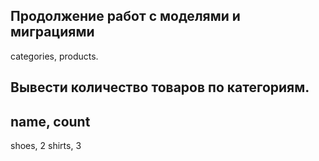 ## Продолжение работ с моделями и миграциями

categories, products.
## Вывести количество товаров по категориям.
name, count
-----------
shoes, 2
shirts, 3
